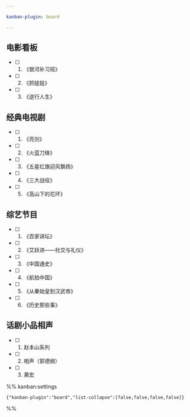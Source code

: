 ```yaml
---

kanban-plugin: board

---
```


## 电影看板

- [ ] 1. 《银河补习班》
- [ ] 2. 《抓娃娃》
- [ ] 3. 《逆行人生》


## 经典电视剧

- [ ] 1. 《亮剑》
- [ ] 2. 《火蓝刀锋》
- [ ] 3. 《五星红旗迎风飘扬》
- [ ] 4. 《三大战役》
- [ ] 5. 《高山下的花环》


## 综艺节目

- [ ] 1. 《百家讲坛》
- [ ] 2. 《艾跃进——社交与礼仪》
- [ ] 3. 《中国通史》
- [ ] 4. 《航拍中国》
- [ ] 5. 《从秦始皇到汉武帝》
- [ ] 6. 《历史那些事》


## 话剧小品相声

- [ ] 1. 赵本山系列
- [ ] 2. 相声（郭德纲）
- [ ] 3. 黄宏




%% kanban:settings
```
{"kanban-plugin":"board","list-collapse":[false,false,false,false]}
```
%%